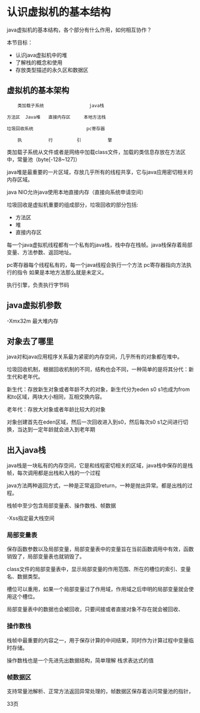 # 认识虚拟机的基本结构

java虚拟机的基本结构，各个部分有什么作用，如何相互协作？

本节目标：
- 认识java虚拟机中的堆
- 了解栈的概念和使用
- 存放类型描述的永久区和数据区


## 虚拟机的基本架构

        类加载子系统                 java栈

    方法区  Java堆   直接内存区     本地方法栈

    垃圾回收系统                    pc寄存器

        执          行         引          擎


类加载子系统从文件或者是网络中加载class文件，加载的类信息存放在方法区中，常量池（byte[-128~127]）

java堆是最重要的一片区域，存放几乎所有的线程共享，它与java应用密切相关的内存区域。


java NIO允许java使用本地直接内存（直接向系统申请空间）

垃圾回收是虚拟机重要的组成部分，垃圾回收的部分包括:

- 方法区  
- 堆
- 直接内存区


每一个java虚拟机线程都有一个私有的java栈，栈中存在栈帧。java栈保存着局部变量、方法参数、返回地址。

pc寄存器每个线程私有的，每一个java线程会执行一个方法  pc寄存器指向方法执行的指令  如果是本地方法那么就是未定义。

执行引擎，负责执行字节码


## java虚拟机参数

-Xmx32m 最大堆内存

## 对象去了哪里

java对和java应用程序关系最为紧密的内存空间，几乎所有的对象都在堆中。

垃圾回收机制，根据回收机制的不同，结构也会不同，一种简单的是将其分代：新生代和老年代。

新生代：存放新生对象或者年龄不大的对象，新生代分为eden s0 s1也成为from和to区域，两块大小相同，互相交换内容。

老年代：存放大对象或者年龄比较大的对象


对象创建首先在eden区域，然后一次回收进入到s0，然后每次s0 s1之间进行切换，当达到一定年龄就会进入到老年期

## 出入java栈

java栈是一块私有的内存空间，它是和线程密切相关的区域，java栈中保存的是栈帧，每次调用都是出栈和入栈的一个过程

java方法两种返回方式，一种是正常返回return，一种是抛出异常。都是出栈的过程。

栈帧中至少包含局部变量表、操作数栈、帧数据

-Xss指定最大栈空间

### 局部变量表

保存函数参数以及局部变量，局部变量表中的变量旨在当前函数调用中有效，函数销毁了，局部变量表也就销毁了。


class文件的局部变量表中，显示局部变量的作用范围、所在的槽位的索引、变量名、数据类型。

槽位可以重用，如果一个局部变量过了作用域，作用域之后申明的局部变量就会使用这个槽位。

局部变量表中的数据也会被回收，只要间接或者直接对象不存在就会被回收、

### 操作数栈

栈帧中最重要的内容之一，用于保存计算的中间结果，同时作为计算过程中变量临时存储。

操作数栈也是一个先进先出数据结构，简单理解 栈求表达式的值


### 帧数据区

支持常量池解析、正常方法返回异常处理的，帧数据区保存着访问常量池的指针，


33页
